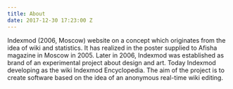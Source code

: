 ```yaml
---
title: About
date: 2017-12-30 17:23:00 Z
---
```


Indexmod (2006, Moscow) website on a concept which originates from the idea of wiki and statistics. It has realized in the poster supplied to Afisha magazine in Moscow in 2005. Later in 2006, Indexmod was established as brand of an experimental project about design and art. Today Indexmod developing as the wiki Indexmod Encyclopedia. The aim of the project is to create software based on the idea of an anonymous real-time wiki editing.